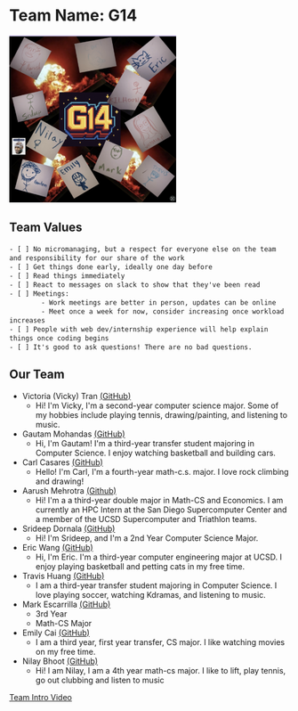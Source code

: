 # Team Name: G14
<img src="brand.png" alt="Brand image" width="300" height="300">

## Team Values
    - [ ] No micromanaging, but a respect for everyone else on the team and responsibility for our share of the work 
    - [ ] Get things done early, ideally one day before
    - [ ] Read things immediately 
    - [ ] React to messages on slack to show that they've been read 
    - [ ] Meetings: 
            - Work meetings are better in person, updates can be online 
            - Meet once a week for now, consider increasing once workload increases 
    - [ ] People with web dev/internship experience will help explain things once coding begins 
    - [ ] It's good to ask questions! There are no bad questions. 

## Our Team

- Victoria (Vicky) Tran [(GitHub)](https://victoriatr6n.github.io/cse110lab1/)
    - Hi! I'm Vicky, I'm a second-year computer science major. Some of my hobbies include playing tennis, drawing/painting, and listening to music.
- Gautam Mohandas [(GitHub)](https://gmohandas13.github.io/CSE110/#hi-my-name-is-gautam-mohandas)
  - Hi, I'm Gautam! I'm a third-year transfer student majoring in Computer Science. I enjoy watching basketball and building cars.
- Carl Casares [(GitHub)](https://cacasares.github.io/CSE110PgsProj/)
  - Hello! I'm Carl, I'm a fourth-year math-c.s. major. I love rock climbing and drawing!
- Aarush Mehrotra [(Github)](https://iaarush.github.io/cse-110/) 
    - Hi! I'm a a third-year double major in Math-CS and Economics. I am currently an HPC Intern at the San Diego Supercomputer Center and a member of the UCSD Supercomputer and Triathlon teams. 
- Srideep Dornala [(GitHub)](https://srideep9.github.io/CSE-110-Lab-1/)
  - Hi! I'm Srideep, and I'm a 2nd Year Computer Science Major.
- Eric Wang [(GitHub)](https://j5995.github.io/Github-Pages/)
    - Hi, I'm Eric. I'm a third-year computer engineering major at UCSD. I enjoy playing basketball and petting cats in my free time.
- Travis Huang [(GitHub)](https://travishuang24.github.io/CSE110Lab1/)
  - I am a third-year transfer student majoring in Computer Science. I love playing soccer, watching Kdramas, and listening to music. 
- Mark Escarrilla [(GitHub)](https://yscmark.github.io/about-me/)
  - 3rd Year
  - Math-CS Major
- Emily Cai [(GitHub)](https://emilyycaii.github.io/CSE-110-Lab-1/)
  - I am a third year, first year transfer, CS major. I like watching movies on my free time.
- Nilay Bhoot [(GitHub)](https://nbhoot665.github.io/GithubPagesProj/)
  - Hi! I am Nilay, I am a 4th year math-cs major. I like to lift, play tennis, go out clubbing and listen to music
 
[Team Intro Video](admin/videos/teamintro.mov)

